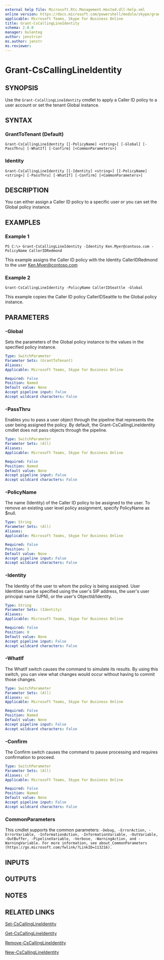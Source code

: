 ```yaml
---
external help file: Microsoft.Rtc.Management.Hosted.dll-help.xml
online version: https://docs.microsoft.com/powershell/module/skype/grant-cscallinglineidentity
applicable: Microsoft Teams, Skype for Business Online
title: Grant-CsCallingLineIdentity
schema: 2.0.0
manager: bulenteg
author: jenstrier
ms.author: jenstr
ms.reviewer:
---
```


# Grant-CsCallingLineIdentity

## SYNOPSIS
Use the `Grant-CsCallingLineIdentity` cmdlet to apply a Caller ID policy to a user account or set the tenant Global instance.

## SYNTAX

### GrantToTenant (Default)
```
Grant-CsCallingLineIdentity [[-PolicyName] <string>] [-Global] [-PassThru] [-WhatIf] [-Confirm] [<CommonParameters>]
```
### Identity
```
Grant-CsCallingLineIdentity [[-Identity] <string>] [[-PolicyName] <string>] [-PassThru] [-WhatIf] [-Confirm] [<CommonParameters>]
```

## DESCRIPTION
You can either assign a Caller ID policy to a specific user or you can set the Global policy instance.

## EXAMPLES

### Example 1
```
PS C:\> Grant-CsCallingLineIdentity -Identity Ken.Myer@contoso.com -PolicyName CallerIDRedmond
```

This example assigns the Caller ID policy with the Identity CallerIDRedmond to the user Ken.Myer@contoso.com

### Example 2
```
Grant-CsCallingLineIdentity -PolicyName CallerIDSeattle -Global
```

This example copies the Caller ID policy CallerIDSeattle to the Global policy instance.


## PARAMETERS

### -Global
Sets the parameters of the Global policy instance to the values in the specified policy instance.

```yaml
Type: SwitchParameter
Parameter Sets: (GrantToTenant)
Aliases:
Applicable: Microsoft Teams, Skype for Business Online

Required: False
Position: Named
Default value: None
Accept pipeline input: False
Accept wildcard characters: False
```

### -PassThru
Enables you to pass a user object through the pipeline that represents the user being assigned the policy. By default, the Grant-CsCallingLineIdentity cmdlet does not pass objects through the pipeline.

```yaml
Type: SwitchParameter
Parameter Sets: (All)
Aliases:
Applicable: Microsoft Teams, Skype for Business Online

Required: False
Position: Named
Default value: None
Accept pipeline input: False
Accept wildcard characters: False
```

### -PolicyName
The name (Identity) of the Caller ID policy to be assigned to the user. To remove an existing user level policy assignment, specify PolicyName as $null.

```yaml
Type: String
Parameter Sets: (All)
Aliases: 
Applicable: Microsoft Teams, Skype for Business Online

Required: False
Position: 1
Default value: None
Accept pipeline input: False
Accept wildcard characters: False
```

### -Identity
The Identity of the user to whom the policy is being assigned. User Identities can be specified using the user's SIP address, the user's user principal name (UPN), or
the user's ObjectId/Identity.

```yaml
Type: String
Parameter Sets: (Identity)
Aliases: 
Applicable: Microsoft Teams, Skype for Business Online

Required: False
Position: 0
Default value: None
Accept pipeline input: False
Accept wildcard characters: False
```

### -WhatIf
The WhatIf switch causes the command to simulate its results. By using this switch, you can view what changes would occur without having to commit those changes. 

```yaml
Type: SwitchParameter
Parameter Sets: (All)
Aliases: wi
Applicable: Microsoft Teams, Skype for Business Online

Required: False
Position: Named
Default value: None
Accept pipeline input: False
Accept wildcard characters: False
```

### -Confirm
The Confirm switch causes the command to pause processing and requires confirmation to proceed.

```yaml
Type: SwitchParameter
Parameter Sets: (All)
Aliases: cf
Applicable: Microsoft Teams, Skype for Business Online

Required: False
Position: Named
Default value: None
Accept pipeline input: False
Accept wildcard characters: False
```

### CommonParameters
This cmdlet supports the common parameters: `-Debug, -ErrorAction, -ErrorVariable, -InformationAction, -InformationVariable, -OutVariable, -OutBuffer, -PipelineVariable, -Verbose, -WarningAction, and -WarningVariable. For more information, see about_CommonParameters (https://go.microsoft.com/fwlink/?LinkID=113216).`

## INPUTS

## OUTPUTS

## NOTES

## RELATED LINKS
[Set-CsCallingLineIdentity](set-cscallinglineidentity.md)

[Get-CsCallingLineIdentity](get-cscallinglineidentity.md)

[Remove-CsCallingLineIdentity](remove-cscallinglineidentity.md)

[New-CsCallingLineIdentity](new-cscallinglineidentity.md)
